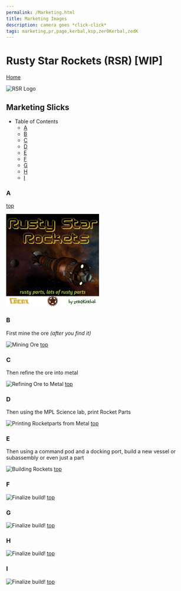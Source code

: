 ```yaml
---
permalink: /Marketing.html
title: Marketing Images
description: camera goes *click-click*
tags: marketing,pr,page,kerbal,ksp,zer0Kerbal,zedK
---
```


<!-- Marketing.md v1.0.1.2
Rusty Star Rockets (RSR)
created: 13 Apr 2022
updated: 20 Oct 2022

based upon work by LisiasT -->

<script src="https://kit.fontawesome.com/0ea5493613.js" crossorigin="anonymous"></script>
<i class="fa-solid fa-user-astronaut fa-beat-fade fa-3x" style="--fa-beat-fade-opacity: 0.1; --fa-beat-fade-scale: 1.25;color: #BADA55" ></i>

# Rusty Star Rockets (RSR) [WIP]

[Home](./index.md)

  ![RSR Logo][IMG:hero:2a]

## Marketing Slicks

* Table of Contents
  * [A](#a)
  * [B](#b)
  * [C](#c)
  * [D](#d)
  * [E](#e)
  * [F](#f)
  * [G](#g)
  * [H](#h)
  * [I](#i)

### A

[top](#table-of-contents)

  <img src="https://raw.githubusercontent.com/zer0Kerbal/RustyStarRockets/master/img/HeroLogo_1920x1920.png" alt="RustyStarRockets Hero" width="50%" height="50%">

### B

First mine the ore *(after you find it)*

![Mining Ore][IMG:hero:2b]
[top](#table-of-contents)

### C

Then refine the ore into metal

![Refining Ore to Metal][IMG:hero:2c]
[top](#table-of-contents)

### D

Then using the MPL Science lab, print Rocket Parts

![Printing Rocketparts from Metal][IMG:hero:2d]
[top](#table-of-contents)

### E

Then using a command pod and a docking port, build a new vessel or subassembly or even just a part

![Building Rockets][IMG:hero:2e]
[top](#table-of-contents)

### F

![Finalize build!][IMG:hero:2f]
[top](#table-of-contents)

### G

![Finalize build!][IMG:hero:2g]
[top](#table-of-contents)

### H

![Finalize build!][IMG:hero:2h]
[top](#table-of-contents)

### I

![Finalize build!][IMG:hero:2i]
[top](#table-of-contents)

[IMG:hero:2a]: https://raw.githubusercontent.com/zer0Kerbal/RustyStarRockets/master/img/logo.png "RSR Logo"
[IMG:hero:2b]: https://raw.githubusercontent.com/zer0Kerbal/RustyStarRockets/master/img/HERO-01.png "Hero"
[IMG:hero:2c]: https://raw.githubusercontent.com/zer0Kerbal/RustyStarRockets/master/img/HERO-02.jpg "Hero"
[IMG:hero:2d]: https://raw.githubusercontent.com/zer0Kerbal/RustyStarRockets/master/img/HERO-03.jpg "Hero"
[IMG:hero:2e]: https://raw.githubusercontent.com/zer0Kerbal/RustyStarRockets/master/img/HERO-04.jpg "Hero"
[IMG:hero:2f]: https://raw.githubusercontent.com/zer0Kerbal/RustyStarRockets/master/img/HERO-05.jpg "Hero"
[IMG:hero:2g]: https://raw.githubusercontent.com/zer0Kerbal/RustyStarRockets/master/img/HERO-06.jpg "Hero"
[IMG:hero:2h]: https://raw.githubusercontent.com/zer0Kerbal/RustyStarRockets/master/img/HERO-07.jpg "Hero"
[IMG:hero:2i]: https://raw.githubusercontent.com/zer0Kerbal/RustyStarRockets/master/img/HERO-08.jpg "Hero"
[IMG:hero:1]: https://raw.githubusercontent.com/zer0Kerbal/RustyStarRockets/master/img/HeroLogo_1920x1920.png "Cover"

<!-- THIS FILE: CC BY-ND 4.0 by zer0Kerbal -->
